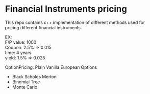# Financial Instruments pricing

This repo contains c++ implementation of different methods used for pricing different financial instruments.  
  
EX:  
F/P value: 1000  
Coupon: 2.5% => 0.015  
time: 4 years  
yield: 1.5% => 0.025  

OptionPricing: Plain Vanilla European Options
  - Black Scholes Merton
  - Binomial Tree
  - Monte Carlo
